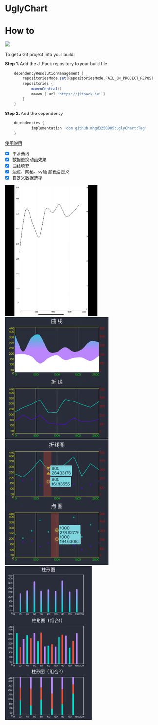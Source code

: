 # UglyChart


# How to

![](https://jitpack.io/v/mhgd3250905/UglyChart.svg)

To get a Git project into your build:

**Step 1.** Add the JitPack repository to your build file

```groovy
	dependencyResolutionManagement {
		repositoriesMode.set(RepositoriesMode.FAIL_ON_PROJECT_REPOS)
		repositories {
			mavenCentral()
			maven { url 'https://jitpack.io' }
		}
	}
```

**Step 2.** Add the dependency

```groovy
	dependencies {
	        implementation 'com.github.mhgd3250905:UglyChart:Tag'
	}
```



[使用说明](/README_ABOUT.md)



- [x] 平滑曲线
- [x] 数据更换动画效果
- [x]  曲线填充
- [x] 边框、网格、xy轴 颜色自定义
- [x] 自定义数据选择

<img src="README.assets/Media_230927_160525.gif" alt="Media_230927_160525" style="zoom: 67%;" />

<img src="README.assets/image-20231005202617503.png" alt="image-20231005202617503" style="zoom: 80%;" />

<img src="README.assets/image-20231009192505159.png" alt="image-20231009192505159" style="zoom:80%;" />

<img src="README.assets/image-20231006111633792.png" alt="image-20231006111633792" style="zoom:67%;" />




